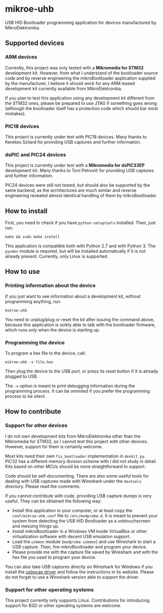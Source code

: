 mikroe-uhb
==========

USB HID Bootloader programming application for devices manufactured by MikroElektronika.


Supported devices
-----------------

### ARM devices

Currently, this project was only tested with a **Mikromedia for STM32** development kit. However, from what I understand of the bootloader source code and by reverse engineering the mikroBootloader application supplied by the manufacturer, I believe it should work for any ARM-based development kit currently available from MikroElektronika.

If you plan to test this application using any development kit different from the STM32 ones, please be prepared to use JTAG if something goes wrong (although the bootloader itself has a protection code which should bar most mistakes).

### PIC18 devices

This project is currently under test with PIC18 devices. Many thanks to Kerekes Szilard for providing USB captures and further information.

### dsPIC and PIC24 devices

This project is currently under test with a **Mikromedia for dsPIC33EP** development kit. Many thanks to Toni Petrovič for providing USB captures and further information.

PIC24 devices were still not tested, but should also be supported by the same backend, as the architectures are much similar and reverse engineering revealed almost identical handling of them by mikroBootloader.


How to install
--------------

First, you need to check if you have `python-setuptools` installed.
Then, just run:

```
make && sudo make install
```

This application is compatible both with Python 2.7 and with Python 3. The `pyudev` module is required, but will be installed automatically if it is not already present. Currently, only Linux is supported.


How to use
----------

### Printing information about the device

If you just want to see information about a development kit, without programming anything, run:

```
mikroe-uhb
```

You need to unplug/plug or reset the kit after issuing the command above, because this application is solely able to talk with the bootloader firmware, which runs only when the device is starting up.


### Programming the device

To program a hex file to the device, call:

```
mikroe-uhb -v file.hex
```

Then plug the device to the USB port, or press its reset button if it is already plugged to USB.

The `-v` option is meant to print debugging information during the programming process. It can be ommited if you prefer the programming process to be silent.


How to contribute
-----------------

### Support for other devices

I do not own development kits from MikroElektronika other than the Mikromedia for STM32, so I cannot test this project with other devices. However, support for them is certainly welcome.

Most kits need their own `fix_bootloader` implementation in `devkit.py`. PIC32 has a different memory division scheme with I did not study in detail. Kits based on other MCUs should be more straightforward to support.

Code should be self-documenting. There are also some useful tools for dealing with USB captures made with Wireshark under the `devtools` directory. Please read the comments.

If you cannot contribute with code, providing USB capture dumps is very useful. They can be obtained the following way:

* Install this application in your computer, or at least copy the `conf/mikroe-uhb.conf` file to `/etc/modprobe.d`. It is meant to prevent your system from detecting the USB HID Bootloader as a usbtouchscreen and messing things up.
* Install mikroBootloader in a Windows VM inside VirtualBox or other virtualization software with decent USB emulation support.
* Load the `usbmon` module (`modprobe usbmon`) and use Wireshark to start a USB capture. Then, fire mikroBootloader and program your device.
* Please provide me with the capture file saved by Wireshark and with the hex file you used to program your device.

You can also take USB captures directly on Wireshark for Windows if you install the [usbpcap driver](http://desowin.org/usbpcap) and follow the instructions in its website. Please do not forget to use a Wireshark version able to support the driver.

### Support for other operating systems

This project currently only supports Linux. Contributions for introducing support for BSD or other operating systems are welcome.
